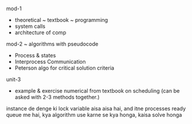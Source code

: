 mod-1
- theoretical ~ textbook ~ programming
- system calls
- architecture of comp

mod-2 ~ algorithms with pseudocode
- Process & states
- Interprocess Communication
- Peterson algo for critical solution criteria

unit-3
- example & exercise numerical from textbook on scheduling (can be asked with 2-3 methods together.)

instance de denge ki lock variable aisa aisa hai, and itne processes ready queue me hai, kya algorithm use karne se kya honga, kaisa solve honga
